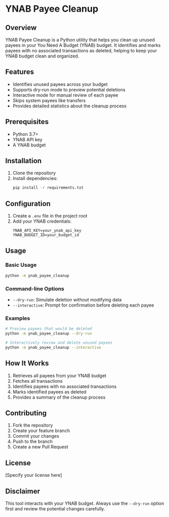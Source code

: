 # YNAB Payee Cleanup

## Overview

YNAB Payee Cleanup is a Python utility that helps you clean up unused payees in your You Need A Budget (YNAB) budget. It identifies and marks payees with no associated transactions as deleted, helping to keep your YNAB budget clean and organized.

## Features

- Identifies unused payees across your budget
- Supports dry-run mode to preview potential deletions
- Interactive mode for manual review of each payee
- Skips system payees like transfers
- Provides detailed statistics about the cleanup process

## Prerequisites

- Python 3.7+
- YNAB API key
- A YNAB budget

## Installation

1. Clone the repository
2. Install dependencies:
   ```bash
   pip install -r requirements.txt
   ```

## Configuration

1. Create a `.env` file in the project root
2. Add your YNAB credentials:
   ```
   YNAB_API_KEY=your_ynab_api_key
   YNAB_BUDGET_ID=your_budget_id
   ```

## Usage

### Basic Usage
```bash
python -m ynab_payee_cleanup
```

### Command-line Options
- `--dry-run`: Simulate deletion without modifying data
- `--interactive`: Prompt for confirmation before deleting each payee

### Examples
```bash
# Preview payees that would be deleted
python -m ynab_payee_cleanup --dry-run

# Interactively review and delete unused payees
python -m ynab_payee_cleanup --interactive
```

## How It Works

1. Retrieves all payees from your YNAB budget
2. Fetches all transactions
3. Identifies payees with no associated transactions
4. Marks identified payees as deleted
5. Provides a summary of the cleanup process

## Contributing

1. Fork the repository
2. Create your feature branch
3. Commit your changes
4. Push to the branch
5. Create a new Pull Request

## License

[Specify your license here]

## Disclaimer

This tool interacts with your YNAB budget. Always use the `--dry-run` option first and review the potential changes carefully.